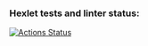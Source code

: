 ### Hexlet tests and linter status:
[![Actions Status](https://github.com/DrAculaJD/java-project-71/workflows/hexlet-check/badge.svg)](https://github.com/DrAculaJD/java-project-71/actions)